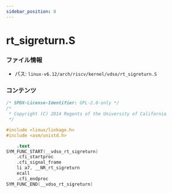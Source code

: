 ```yaml
---
sidebar_position: 8
---
```

# rt_sigreturn.S

### ファイル情報

- パス: `linux-v6.12/arch/riscv/kernel/vdso/rt_sigreturn.S`

### コンテンツ

```S
/* SPDX-License-Identifier: GPL-2.0-only */
/*
 * Copyright (C) 2014 Regents of the University of California
 */

#include <linux/linkage.h>
#include <asm/unistd.h>

	.text
SYM_FUNC_START(__vdso_rt_sigreturn)
	.cfi_startproc
	.cfi_signal_frame
	li a7, __NR_rt_sigreturn
	ecall
	.cfi_endproc
SYM_FUNC_END(__vdso_rt_sigreturn)

```
